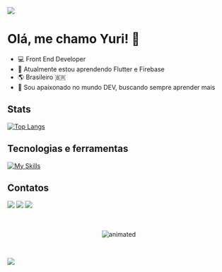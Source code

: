 ![](https://user-images.githubusercontent.com/74038190/212284100-561aa473-3905-4a80-b561-0d28506553ee.gif)
<br/>

# Olá, me chamo Yuri! 👋

- 💻 Front End Developer
- 🌱 Atualmente estou aprendendo Flutter e Firebase
- 🌎 Brasileiro 🇧🇷
- :thought_balloon: Sou apaixonado no mundo DEV, buscando sempre aprender mais

## Stats

[![Top Langs](https://github-readme-stats.vercel.app/api/top-langs/?username=YuriAres&layout=compact&langs_count=7&theme=dracula)](https://github.com/anuraghazra/github-readme-stats)

## Tecnologias e ferramentas
[![My Skills](https://skillicons.dev/icons?i=flutter,vscode,firebase&theme=dark)](https://skillicons.dev)

## Contatos
<div>
  <a href="https://instagram.com/seu-usuário-instagram-aqui" target="_blank"><img loading="lazy" src="https://img.shields.io/badge/-Instagram-%23E4405F?style=for-the-badge&logo=instagram&logoColor=white" target="_blank"></a>
  <a href = "mailto:contato@yurimborges21@gmail.com"><img loading="lazy" src="https://img.shields.io/badge/Gmail-D14836?style=for-the-badge&logo=gmail&logoColor=white" target="_blank"></a>
  <a href="https://www.linkedin.com/in/yuri-borges-316061191/" target="_blank"><img loading="lazy" src="https://img.shields.io/badge/-LinkedIn-%230077B5?style=for-the-badge&logo=linkedin&logoColor=white" target="_blank"></a>   
</div>

<br/>
<br/>
  
<p align="center">
  <img src="https://user-images.githubusercontent.com/74038190/238355349-7d484dc9-68a9-4ee6-a767-aea59035c12d.gif" alt="animated" />
</p>

<br/>

![](https://user-images.githubusercontent.com/74038190/212284100-561aa473-3905-4a80-b561-0d28506553ee.gif)





<!---
YuriAres/YuriAres is a ✨ special ✨ repository because its `README.md` (this file) appears on your GitHub profile.
You can click the Preview link to take a look at your changes.
--->
